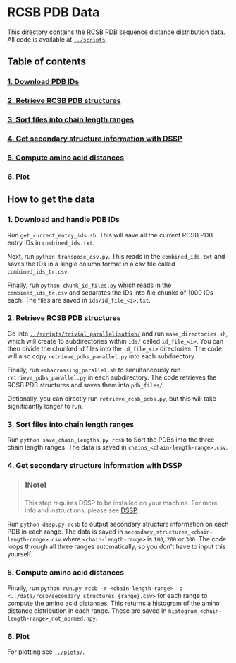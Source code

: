 # RCSB PDB Data

This directory contains the RCSB PDB sequence distance distribution data. All code is available at [`../scripts`](https://github.com/meyresearch/sequence_distance_distribution/tree/36a848c5b15a62dc646de583f03c824f680873da/scripts).

## Table of contents
### [1. Download PDB IDs](#1-download-pdb-ids-1)
### [2. Retrieve RCSB PDB structures](#2-retrieve-rcsb-pdb-structures-1)
### [3. Sort files into chain length ranges](#3-sort-files-into-chain-length-ranges-1)
### [4. Get secondary structure information with DSSP](#4-get-secondary-structure-information-with-dssp-1)
### [5. Compute amino acid distances](#5-compute-amino-acid-distances-1)
### [6. Plot](#6-plot-1)

## How to get the data

### 1. Download and handle PDB IDs

Run `get_current_entry_ids.sh`. This will save all the current RCSB PDB entry IDs in `combined_ids.txt`. 

Next, run `python transpose_csv.py`. This reads in the `combined_ids.txt` and saves the IDs in a single column format
in a csv file called `combined_ids_tr.csv`.

Finally, run `python chunk_id_files.py` which reads in the `combined_ids_tr.csv` and separates the IDs into file chunks
of 1000 IDs each. The files are saved in `ids/id_file_<i>.txt`. 

### 2. Retrieve RCSB PDB structures

Go into [`../scripts/trivial_parallelisation/`](https://github.com/meyresearch/sequence_distance_distribution/tree/bump/scripts/trivial_parallelisation)
and run `make_directories.sh`, which will create 15 subdirectories within `ids/` called `id_file_<i>`. You can then divide the chunked id files 
into the `id_file_<i>` directories. The code will also copy `retrieve_pdbs_parallel.py` into each subdirectory.

Finally, run `embarrassing_parallel.sh` to simultaneously run `retrieve_pdbs_parallel.py` in each subdirectory. The
code retrieves the RCSB PDB structures and saves them into `pdb_files/`.

Optionally, you can directly run `retrieve_rcsb_pdbs.py`, but this will take significantly longer to run.

### 3. Sort files into chain length ranges

Run `python save_chain_lengths.py rcsb` to Sort the PDBs into the three chain length ranges. The data is saved in 
`chains_<chain-length-range>.csv`. 

### 4. Get secondary structure information with DSSP

> ### ❗️Note❗️
> This step requires DSSP to be installed on your machine. 
> For more info and instructions, please see [DSSP](https://swift.cmbi.umcn.nl/gv/dssp/).

Run `python dssp.py rcsb` to  output secondary structure information on each PDB in each range. 
The data is saved in `secondary_structures_<chain-length-range>.csv` where `<chain-length-range>` is `100`, `200` or `300`. 
The code loops through all three ranges automatically, so you don't have to input this yourself.

### 5. Compute amino acid distances

Finally, run `python run.py rcsb -r <chain-length-range> -p <../data/rcsb/secondary_structures_{range}.csv>` for each
range to compute the amino acid distances. This returns a histogram of the amino distance distribution in each range. 
These are saved in `histogram_<chain-length-range>_not_normed.npy`. 

### 6. Plot

For plotting see [`../plots/`](https://github.com/meyresearch/sequence_distance_distribution/tree/bump/plots). 
